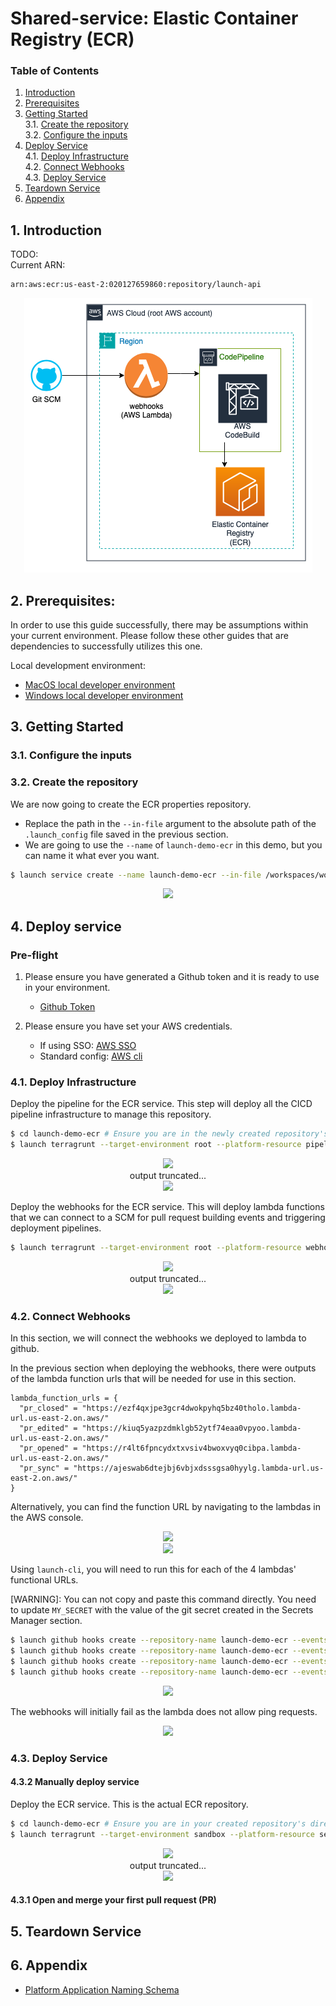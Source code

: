 # Shared-service: Elastic Container Registry (ECR)
### **Table of Contents**
1. [Introduction](#1-introduction)
2. [Prerequisites](#2-Prerequisites)
3. [Getting Started](#3-getting-started)  
  3.1. [Create the repository](#31-create-the-repository)  
  3.2. [Configure the inputs](#32-configure-the-inputs)  
4. [Deploy Service](#4-deploy-service)  
  4.1. [Deploy Infrastructure](#41-deploy-infrastructure)  
  4.2. [Connect Webhooks](#42-connect-webhooks)  
  4.3. [Deploy Service](#43-deploy-service)  
5. [Teardown Service](#5-teardown-service)
6. [Appendix](#6-appendix)

## 1. **Introduction**

TODO:  
Current ARN: 
```sh
arn:aws:ecr:us-east-2:020127659860:repository/launch-api
```


<p align="center">
  <img src="./pictures/ecr-complete.png" />
</p>

## 2. **Prerequisites:**

In order to use this guide successfully, there may be assumptions within your current environment. Please follow these other guides that are dependencies to successfully utilizes this one. 

Local development environment:
  - [MacOS local developer environment](./../../../../../development-environments/local/mac/README.md)
  - [Windows local developer environment](./../../../../../development-environments/local/java/windows/README.md)
  
## 3. **Getting Started** 

### 3.1. Configure the inputs


### 3.2. Create the repository
We are now going to create the ECR properties repository.

- Replace the path in the `--in-file` argument to the absolute path of the `.launch_config` file saved in the previous section. 
- We are going to use the `--name` of `launch-demo-ecr` in this demo, but you can name it what ever you want.

```sh
$ launch service create --name launch-demo-ecr --in-file /workspaces/workplace/common-platform-documentation/platform/common-automation-framework/shared-services/aws/ecr/inputs/.launch_config
```

<p align="center">
  <img src="./pictures/launch-service-create-platform-output.png" /> 
</p>

## 4. **Deploy service**

### Pre-flight
1. Please ensure you have generated a Github token and it is ready to use in your environment.
    - [Github Token](./../../../../development-environments/local/tools/token/README.md)

2. Please ensure you have set your AWS credentials.
    - If using SSO: [AWS SSO](./../../../../../development-environments/local/tools/aws/sso-login/README.md)
    - Standard config: [AWS cli](./../../../../../development-environments/local/tools/aws/cli/README.md)

### 4.1. Deploy Infrastructure
Deploy the pipeline for the ECR service. This step will deploy all the CICD pipeline infrastructure to manage this repository. 

```sh
$ cd launch-demo-ecr # Ensure you are in the newly created repository's directory
$ launch terragrunt --target-environment root --platform-resource pipeline --apply --generation
```

<p align="center">
  <img src="./pictures/launch-terragrunt-pipeline-apply-platform-output-01.png" /><br>
  output truncated... <br>
  <img src="./pictures/launch-terragrunt-pipeline-apply-platform-output-02.png" />
</p>

Deploy the webhooks for the ECR service. This will deploy lambda functions that we can connect to a SCM for pull request building events and triggering deployment pipelines. 

```sh
$ launch terragrunt --target-environment root --platform-resource webhook --apply --generation
```

<p align="center">
  <img src="./pictures/launch-terragrunt-webhook-apply-platform-output-01.png" /><br>
  output truncated... <br>
  <img src="./pictures/launch-terragrunt-webhook-apply-platform-output-02.png" />
</p>

### 4.2. Connect Webhooks
In this section, we will connect the webhooks we deployed to lambda to github. 

In the previous section when deploying the webhooks, there were outputs of the lambda function urls that will be needed for use in this section. 

```
lambda_function_urls = {
  "pr_closed" = "https://ezf4qxjpe3gcr4dwokpyhq5bz40tholo.lambda-url.us-east-2.on.aws/"
  "pr_edited" = "https://kiuq5yazpzdmklgb52ytf74eaa0vpyoo.lambda-url.us-east-2.on.aws/"
  "pr_opened" = "https://r4lt6fpncydxtxvsiv4bwoxvyq0cibpa.lambda-url.us-east-2.on.aws/"
  "pr_sync" = "https://ajeswab6dtejbj6vbjxdsssgsa0hyylg.lambda-url.us-east-2.on.aws/"
}
```

Alternatively, you can find the function URL by navigating to the lambdas in the AWS console.

<p align="center">
  <img src="./pictures/lambdas.png" /><br>
  <img src="./pictures/lambda-describe.png" />
</p>

Using `launch-cli`, you will need to run this for each of the 4 lambdas' functional URLs.

[WARNING]: You can not copy and paste this command directly. You need to update `MY_SECRET` with the value of the git secret created in the Secrets Manager section.

```sh
$ launch github hooks create --repository-name launch-demo-ecr --events '["pull_request"]'  --secret MY_SECRET --url FUNCTION_URL_1
$ launch github hooks create --repository-name launch-demo-ecr --events '["pull_request"]'  --secret MY_SECRET --url FUNCTION_URL_2
$ launch github hooks create --repository-name launch-demo-ecr --events '["pull_request"]'  --secret MY_SECRET --url FUNCTION_URL_3
$ launch github hooks create --repository-name launch-demo-ecr --events '["pull_request"]'  --secret MY_SECRET --url FUNCTION_URL_4
```

<p align="center">
  <img src="./pictures/launch-github-hooks-create-platform.png" />
</p>

The webhooks will initially fail as the lambda does not allow ping requests.

<p align="center">
  <img src="./pictures/github-settings-webhook-complete-platform.png" />
</p>

### 4.3. Deploy Service

#### 4.3.2 Manually deploy service
Deploy the ECR service. This is the actual ECR repository. 

```sh
$ cd launch-demo-ecr # Ensure you are in your created repository's directory
$ launch terragrunt --target-environment sandbox --platform-resource service --apply --generation
```

<p align="center">
  <img src="./pictures/launch-terragrunt-service-apply-platform-output-01.png" /><br>
  output truncated... <br>
  <img src="./pictures/launch-terragrunt-service-apply-platform-output-02.png" />
</p>

#### 4.3.1 Open and merge your first pull request (PR)

## 5. **Teardown Service**

## 6. **Appendix**
- [Platform Application Naming Schema](./../../../../../standards/common-development/git/repository/naming-schemes/platform-sample-applications.md)